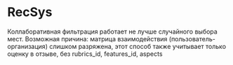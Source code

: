 # RecSys
Коллаборативная фильтрация работает не лучше случайного выбора мест. Возможная причина: матрица взаимодействия (пользователь-организация) слишком разряжена, этот способ также учитывает только оценку в отзыве, без rubrics_id, features_id, aspects
